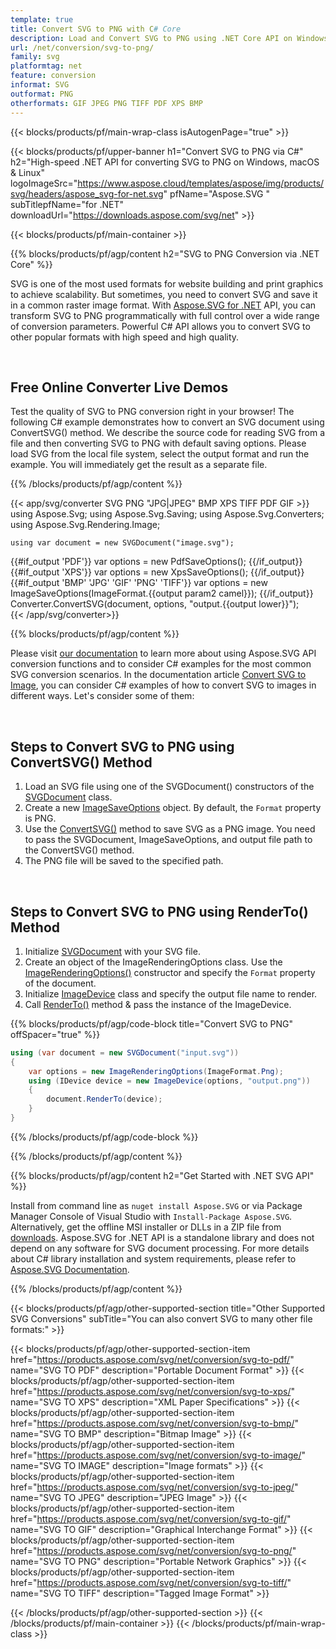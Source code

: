 ```yaml
---
template: true
title: Convert SVG to PNG with C# Core
description: Load and Convert SVG to PNG using .NET Core API on Windows, macOS & Linux
url: /net/conversion/svg-to-png/
family: svg
platformtag: net
feature: conversion
informat: SVG
outformat: PNG
otherformats: GIF JPEG PNG TIFF PDF XPS BMP
---
```

<!-- template1.md -->

{{< blocks/products/pf/main-wrap-class isAutogenPage="true" >}}

{{< blocks/products/pf/upper-banner h1="Convert SVG to PNG via C#" h2="High-speed .NET API for converting SVG to PNG on Windows, macOS & Linux" logoImageSrc="https://www.aspose.cloud/templates/aspose/img/products/svg/headers/aspose_svg-for-net.svg" pfName="Aspose.SVG " subTitlepfName="for .NET" downloadUrl="https://downloads.aspose.com/svg/net" >}}

{{< blocks/products/pf/main-container >}}

{{% blocks/products/pf/agp/content h2="SVG to PNG Conversion via .NET Core" %}}

SVG is one of the most used formats for website building and print graphics to achieve scalability. But sometimes, you need to convert SVG and save it in a common raster image format. With [Aspose.SVG for .NET](https://products.aspose.com/svg/net/) API, you can transform SVG to PNG programmatically with full control over a wide range of conversion parameters. Powerful C# API allows you to convert SVG to other popular formats with high speed and high quality.



<br>

<h2>Free Online Converter Live Demos</h2>

Test the quality of SVG to PNG conversion right in your browser! The following C# example demonstrates how to convert an SVG document using ConvertSVG() method. We describe the source code for reading SVG from a file and then converting SVG to PNG with default saving options. Please load SVG from the local file system, select the output format and run the example. You will immediately get the result as a separate file.



{{% /blocks/products/pf/agp/content %}}


{{< app/svg/converter SVG PNG "JPG|JPEG" BMP XPS TIFF PDF GIF >}}
using Aspose.Svg;
using Aspose.Svg.Saving;
using Aspose.Svg.Converters;
using Aspose.Svg.Rendering.Image;

    using var document = new SVGDocument("image.svg");
{{#if_output 'PDF'}}
    var options = new PdfSaveOptions();
{{/if_output}}
{{#if_output 'XPS'}}
    var options = new XpsSaveOptions();
{{/if_output}}
{{#if_output 'BMP' 'JPG' 'GIF' 'PNG' 'TIFF'}}
    var options = new ImageSaveOptions(ImageFormat.{{output param2 camel}});
{{/if_output}}
    Converter.ConvertSVG(document, options, "output.{{output lower}}");   
{{< /app/svg/converter>}} 

 

{{% blocks/products/pf/agp/content %}}


Please visit <a href="https://docs.aspose.com/svg/net/how-to-work-with-aspose-svg-api/converting/" target="_blank">our documentation</a> to learn more about using Aspose.SVG API conversion functions and to consider C# examples for the most common SVG conversion scenarios. In the documentation article <a href="https://docs.aspose.com/svg/net/how-to-work-with-aspose-svg-api/convert-svg-to-image/" target="_blank">Convert SVG to Image</a>, you can consider C# examples of how to convert SVG to images in different ways. Let's consider some of them: 


<br>

<h2>Steps to Convert SVG to PNG using ConvertSVG() Method</h2>

1.  Load an SVG file using one of the SVGDocument() constructors of the [SVGDocument](https://apireference.aspose.com/svg/net/aspose.svg/svgdocument) class.
1.  Create a new  [ImageSaveOptions](https://apireference.aspose.com/svg/net/aspose.svg.saving/imagesaveoptions) object. By default, the `Format` property is PNG.
1.  Use the [ConvertSVG()](https://apireference.aspose.com/svg/net/aspose.svg.converters/converter/convertsvg/) method to save SVG as a PNG image. You need to pass the SVGDocument, ImageSaveOptions, and output file path to the ConvertSVG() method.
1.  The PNG file will be saved to the specified path.


<br>

<h2>Steps to Convert SVG to PNG using RenderTo() Method</h2>

1. Initialize [SVGDocument](https://apireference.aspose.com/svg/net/aspose.svg/svgdocument) with your SVG file.
1. Create an object of the ImageRenderingOptions class. Use the [ImageRenderingOptions()](https://apireference.aspose.com/svg/net/aspose.svg.rendering.image/imagerenderingoptions/constructors/1) constructor and specify the `Format` property of the document.
1. Initialize [ImageDevice](https://apireference.aspose.com/svg/net/aspose.svg.rendering.image/imagedevice) class and specify the output file name to render. 
1. Call [RenderTo()](https://apireference.aspose.com/svg/net/aspose.svg/svgdocument/methods/renderto) method & pass the instance of the ImageDevice.



{{% blocks/products/pf/agp/code-block title="Convert SVG to PNG" offSpacer="true" %}}


```cs
using (var document = new SVGDocument("input.svg"))
{
	var options = new ImageRenderingOptions(ImageFormat.Png);
	using (IDevice device = new ImageDevice(options, "output.png"))
	{
		document.RenderTo(device);                    
	}
}
```

 

{{% /blocks/products/pf/agp/code-block %}}

{{% /blocks/products/pf/agp/content %}}

{{% blocks/products/pf/agp/content h2="Get Started with .NET SVG API" %}}

Install from command line as ```nuget install Aspose.SVG``` or via Package Manager Console of Visual Studio with ```Install-Package Aspose.SVG```.
Alternatively, get the offline MSI installer or DLLs in a ZIP file from [downloads](https://downloads.aspose.com/svg/net). Aspose.SVG for .NET API is a standalone library and does not depend on any software for SVG document processing.
 For more details about C# library installation and system requirements, please refer to [Aspose.SVG Documentation](https://docs.aspose.com/svg/net/getting-started/).



{{% /blocks/products/pf/agp/content %}}

{{< blocks/products/pf/agp/other-supported-section title="Other Supported SVG Conversions" subTitle="You can also convert SVG to many other file formats:" >}}

{{< blocks/products/pf/agp/other-supported-section-item href="https://products.aspose.com/svg/net/conversion/svg-to-pdf/" name="SVG TO PDF" description="Portable Document Format" >}}
{{< blocks/products/pf/agp/other-supported-section-item href="https://products.aspose.com/svg/net/conversion/svg-to-xps/" name="SVG TO XPS" description="XML Paper Specifications" >}}
{{< blocks/products/pf/agp/other-supported-section-item href="https://products.aspose.com/svg/net/conversion/svg-to-bmp/" name="SVG TO BMP" description="Bitmap Image" >}}
{{< blocks/products/pf/agp/other-supported-section-item href="https://products.aspose.com/svg/net/conversion/svg-to-image/" name="SVG TO IMAGE" description="Image formats" >}}
{{< blocks/products/pf/agp/other-supported-section-item href="https://products.aspose.com/svg/net/conversion/svg-to-jpeg/" name="SVG TO JPEG" description="JPEG Image" >}}
{{< blocks/products/pf/agp/other-supported-section-item href="https://products.aspose.com/svg/net/conversion/svg-to-gif/" name="SVG TO GIF" description="Graphical Interchange Format" >}}
{{< blocks/products/pf/agp/other-supported-section-item href="https://products.aspose.com/svg/net/conversion/svg-to-png/" name="SVG TO PNG" description="Portable Network Graphics" >}}
{{< blocks/products/pf/agp/other-supported-section-item href="https://products.aspose.com/svg/net/conversion/svg-to-tiff/" name="SVG TO TIFF" description="Tagged Image Format" >}}

{{< /blocks/products/pf/agp/other-supported-section >}}
{{< /blocks/products/pf/main-container >}}
{{< /blocks/products/pf/main-wrap-class >}}